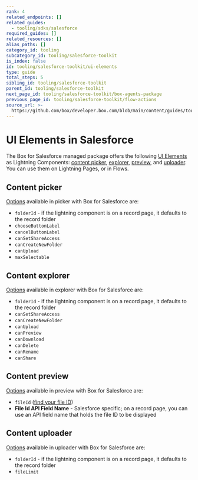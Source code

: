 ```yaml
---
rank: 4
related_endpoints: []
related_guides:
  - tooling/sdks/salesforce
required_guides: []
related_resources: []
alias_paths: []
category_id: tooling
subcategory_id: tooling/salesforce-toolkit
is_index: false
id: tooling/salesforce-toolkit/ui-elements
type: guide
total_steps: 5
sibling_id: tooling/salesforce-toolkit
parent_id: tooling/salesforce-toolkit
next_page_id: tooling/salesforce-toolkit/box-agents-package
previous_page_id: tooling/salesforce-toolkit/flow-actions
source_url: >-
  https://github.com/box/developer.box.com/blob/main/content/guides/tooling/salesforce-toolkit/ui-elements.md
---
```

# UI Elements in Salesforce

The Box for Salesforce managed package offers the following
[UI Elements][1] as Lightning Components: [content picker][2],
[explorer][3], [preview][4], and [uploader][5]. You can use them on
Lightning Pages, or in Flows.

## Content picker

[Options][6] available in picker with Box for Salesforce are:

- `folderId` - if the lightning component is on a record page, it defaults to the record folder
- `chooseButtonLabel`
- `cancelButtonLabel`
- `canSetShareAccess`
- `canCreateNewFolder`
- `canUpload`
- `maxSelectable`

## Content explorer

[Options][7] available in explorer with Box for Salesforce are:

- `folderId` - if the lightning component is on a record page, it defaults to the record folder
- `canSetShareAccess`
- `canCreateNewFolder`
- `canUpload`
- `canPreview`
- `canDownload`
- `canDelete`
- `canRename`
- `canShare`

## Content preview

[Options][8] available in preview with Box for Salesforce are:

- `fileId` ([find your file ID][9])
- **File Id API Field Name** - Salesforce specific; on a record page, you can use an API field name that holds the file ID to be displayed

## Content uploader

[Options][10] available in uploader with Box for Salesforce are:

- `folderId` - if the lightning component is on a record page, it defaults to the record folder
- `fileLimit`

[1]: g://embed/ui-elements
[2]: g://embed/ui-elements/picker
[3]: g://embed/ui-elements/explorer
[4]: g://embed/ui-elements/preview
[5]: g://embed/ui-elements/uploader
[6]: g://embed/ui-elements/picker/#options
[7]: g://embed/ui-elements/explorer/#options
[8]: g://embed/ui-elements/preview/#options
[9]: g://files/get
[10]: g://embed/ui-elements/uploader/#options